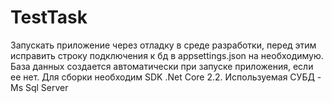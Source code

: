 # TestTask
Запускать приложение через отладку в среде разработки, перед этим исправить строку подключения к бд в appsettings.json на необходимую. База данных создается автоматически при запуске приложения, если ее нет.
Для сборки необходим SDK .Net Core 2.2.
Используемая СУБД - Ms Sql Server
